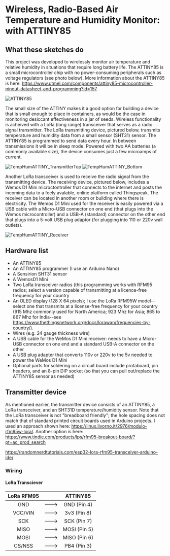 # Wireless, Radio-Based Air Temperature and Humidity Monitor: with ATTINY85

## What these sketches do

This project was developed to wirelessly monitor air temperature and relative humidity in situations that require long battery life. The ATTINY85 is a small microcontroller chip with no power-consuming peripherals such as voltage regulators (see photo below). More information about the ATTINY85 is here: https://www.utmel.com/components/attiny85-microcontroller-pinout-datasheet-and-programming?id=157


![ATTINY85](https://user-images.githubusercontent.com/69003593/225685170-52b94bbe-28e1-4673-9ed5-e76df751e9f8.jpg)

The small size of the ATTINY makes it a good option for building a device that is small enough to place in containers, as would be the case in monitoring desiccant effectiveness in a jar of seeds. Wireless functionality is acheived with a LoRa (long range) transceiver that serves as a radio signal transmitter. The LoRa transmitting device, pictured below, transmits temperature and humidity data from a small sensor (SHT31) sensor. The ATTINY85 is programmed to send data every hour. In between transmissions it will be in sleep mode. Powered with two AA batteries (a commonly available size), the device consumes just a few microamps of current. 


![TempHumATTINY_TransmitterTop](https://user-images.githubusercontent.com/69003593/225691424-4bde27cd-b45f-4fc3-bdb3-dc2a22a991d0.jpg)  ![TempHumATTINY_Bottom](https://user-images.githubusercontent.com/69003593/225691467-717c4945-711c-447a-9483-ea8feb2ef507.jpg)


Another LoRa transceiver is used to receive the radio signal from the transmitting device. The receiving device, pictured below, includes a Wemos D1 Mini microctontroller that connects to the internet and posts the incoming data to a feely avalable, online platform called Thingspeak. The receiver can be located in another room or building where there is electricity. The Wemos D1 Mini used for the receiver is easily powered via a USB cable with a Micro-USB connector on one end (that plugs into the Wemos microcontroller) and a USB-A (standard) connector on the other end that plugs into a 5-volt USB plug adaptor (for plugging into 110 or 220v wall outlets). 

![TempHumATTINY_Receiver](https://user-images.githubusercontent.com/69003593/225692993-ff026d28-7bd9-458d-92c6-1cf1e577c1b2.jpg)

## Hardware list
* An ATTINY85
* An ATTINY85 programmer (I use an Arduino Nano)
* A Sensirion SHT31 sensor
* A WemosD1 Mini 
* Two LoRa transceiver radios (this programming works with RFM95 radios; select a version capable of transmitting at a licence-free frequency for your country
* An OLED display (128 X 64 pixels); I use the LoRa RFM95W model--select one that transmits at a license-free frequency for your country (915 Mhz commonly used for North America; 923 Mhz for Asia; 865 to 867 Mhz for India--see https://www.thethingsnetwork.org/docs/lorawan/frequencies-by-country/).
* Wires (e.g. 24 gauge thickness wire)
* A USB cable for the WeMos D1 Mini receiver: needs to have a Micro-USB connector on one end and a standard USB-A connector on the other
* A USB plug adapter that converts 110v or 220v to the 5v needed to power the WeMos D1 Mini
* Optional parts for soldering on a circuit board include protaboard, pin headers, and an 8-pin DIP socket (so that you can pull out/replace the ATTINY85 sensor as needed)

## Transmitter device
As mentioned earlier, the transmitter device consists of an ATTINY85, a LoRa transceiver, and an SHT31D temperature/humidity sensor. Note that the LoRa transceiver is not "breadboard friendly"; the hole spacing does not match that of standard printed circuit boards used in Arduino projects. I used an approach shown here: https://linux.livorno.it/2976/modulo-rfm95w-lora/. Another option is here: https://www.tindie.com/products/lps/rfm95-breakout-board/?pt=ac_prod_search

https://randomnerdtutorials.com/esp32-lora-rfm95-transceiver-arduino-ide/

### Wiring

#### LoRa Transciever

| LoRa RFM95     |       | ATTINY85   |
| :---:          | :---: | :---:          |
| GND            |  ---> | GND (Pin 4)    |
| VCC/VIN        |  ---> | 3v3 (Pin 8)    |
| SCK            |  ---> | SCK (Pin 7)    |
| MISO           |  ---> | MOSI (Pin 5)   |
| MOSI           |  ---> | MISO (Pin 6)   |
| CS/NSS         |  ---> | PB4 (Pin 3)    |



